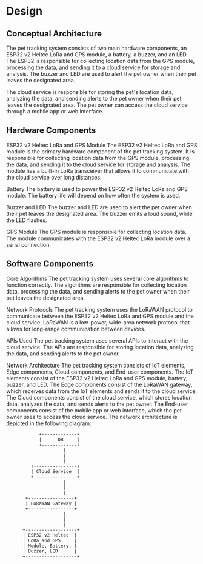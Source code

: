 # Design

## Conceptual Architecture
The pet tracking system consists of two main hardware components, an ESP32 v2 Heltec LoRa and GPS module, a battery, a buzzer, and an LED. The ESP32 is responsible for collecting location data from the GPS module, processing the data, and sending it to a cloud service for storage and analysis. The buzzer and LED are used to alert the pet owner when their pet leaves the designated area.

The cloud service is responsible for storing the pet's location data, analyzing the data, and sending alerts to the pet owner when their pet leaves the designated area. The pet owner can access the cloud service through a mobile app or web interface.

## Hardware Components
ESP32 v2 Heltec LoRa and GPS Module
The ESP32 v2 Heltec LoRa and GPS module is the primary hardware component of the pet tracking system. It is responsible for collecting location data from the GPS module, processing the data, and sending it to the cloud service for storage and analysis. The module has a built-in LoRa transceiver that allows it to communicate with the cloud service over long distances.

Battery
The battery is used to power the ESP32 v2 Heltec LoRa and GPS module. The battery life will depend on how often the system is used.

Buzzer and LED
The buzzer and LED are used to alert the pet owner when their pet leaves the designated area. The buzzer emits a loud sound, while the LED flashes.

GPS Module
The GPS module is responsible for collecting location data. The module communicates with the ESP32 v2 Heltec LoRa module over a serial connection.

## Software Components
Core Algorithms
The pet tracking system uses several core algorithms to function correctly. The algorithms are responsible for collecting location data, processing the data, and sending alerts to the pet owner when their pet leaves the designated area.

Network Protocols
The pet tracking system uses the LoRaWAN protocol to communicate between the ESP32 v2 Heltec LoRa and GPS module and the cloud service. LoRaWAN is a low-power, wide-area network protocol that allows for long-range communication between devices.

APIs Used
The pet tracking system uses several APIs to interact with the cloud service. The APIs are responsible for storing location data, analyzing the data, and sending alerts to the pet owner.

Network Architecture
The pet tracking system consists of IoT elements, Edge components, Cloud components, and End-user components. The IoT elements consist of the ESP32 v2 Heltec LoRa and GPS module, battery, buzzer, and LED. The Edge components consist of the LoRaWAN gateway, which receives data from the IoT elements and sends it to the cloud service. The Cloud components consist of the cloud service, which stores location data, analyzes the data, and sends alerts to the pet owner. The End-user components consist of the mobile app or web interface, which the pet owner uses to access the cloud service. The network architecture is depicted in the following diagram:

                
                +-------------+
                |      DB     |
                +-------------+
                         |
                         |
                         |
             +----------------+
             | Cloud Service  |
             +----------------+
                         |
                         |
                         |
           +-----------------+
           | LoRaWAN Gateway |
           +-----------------+
                         |
                         |
                         |
          +-------------------+
          | ESP32 v2 Heltec  |
          | LoRa and GPS     |
          | Module, Battery, |
          | Buzzer, LED      |
          +-------------------+
